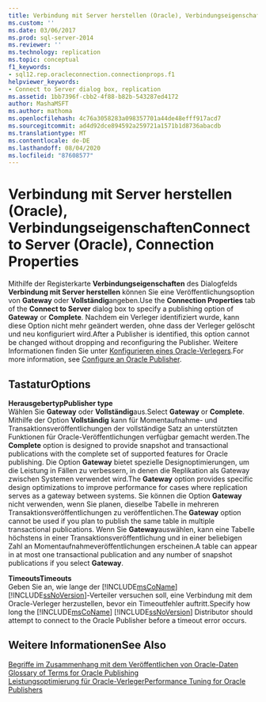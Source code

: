 ```yaml
---
title: Verbindung mit Server herstellen (Oracle), Verbindungseigenschaften | Microsoft-Dokumentation
ms.custom: ''
ms.date: 03/06/2017
ms.prod: sql-server-2014
ms.reviewer: ''
ms.technology: replication
ms.topic: conceptual
f1_keywords:
- sql12.rep.oracleconnection.connectionprops.f1
helpviewer_keywords:
- Connect to Server dialog box, replication
ms.assetid: 1bb7396f-cbb2-4f88-b82b-543287ed4172
author: MashaMSFT
ms.author: mathoma
ms.openlocfilehash: 4c76a3058283a098357701a44de48efff917acd7
ms.sourcegitcommit: ad4d92dce894592a259721a1571b1d8736abacdb
ms.translationtype: MT
ms.contentlocale: de-DE
ms.lasthandoff: 08/04/2020
ms.locfileid: "87608577"
---
```

# <a name="connect-to-server-oracle-connection-properties"></a><span data-ttu-id="3961d-102">Verbindung mit Server herstellen (Oracle), Verbindungseigenschaften</span><span class="sxs-lookup"><span data-stu-id="3961d-102">Connect to Server (Oracle), Connection Properties</span></span>
  <span data-ttu-id="3961d-103">Mithilfe der Registerkarte **Verbindungseigenschaften** des Dialogfelds **Verbindung mit Server herstellen** können Sie eine Veröffentlichungsoption von **Gateway** oder **Vollständig**angeben.</span><span class="sxs-lookup"><span data-stu-id="3961d-103">Use the **Connection Properties** tab of the **Connect to Server** dialog box to specify a publishing option of **Gateway** or **Complete**.</span></span> <span data-ttu-id="3961d-104">Nachdem ein Verleger identifiziert wurde, kann diese Option nicht mehr geändert werden, ohne dass der Verleger gelöscht und neu konfiguriert wird.</span><span class="sxs-lookup"><span data-stu-id="3961d-104">After a Publisher is identified, this option cannot be changed without dropping and reconfiguring the Publisher.</span></span> <span data-ttu-id="3961d-105">Weitere Informationen finden Sie unter [Konfigurieren eines Oracle-Verlegers](non-sql/configure-an-oracle-publisher.md).</span><span class="sxs-lookup"><span data-stu-id="3961d-105">For more information, see [Configure an Oracle Publisher](non-sql/configure-an-oracle-publisher.md).</span></span>  
  
## <a name="options"></a><span data-ttu-id="3961d-106">Tastatur</span><span class="sxs-lookup"><span data-stu-id="3961d-106">Options</span></span>  
 <span data-ttu-id="3961d-107">**Herausgebertyp**</span><span class="sxs-lookup"><span data-stu-id="3961d-107">**Publisher type**</span></span>  
 <span data-ttu-id="3961d-108">Wählen Sie **Gateway** oder **Vollständig**aus.</span><span class="sxs-lookup"><span data-stu-id="3961d-108">Select **Gateway** or **Complete**.</span></span> <span data-ttu-id="3961d-109">Mithilfe der Option **Vollständig** kann für Momentaufnahme- und Transaktionsveröffentlichungen der vollständige Satz an unterstützten Funktionen für Oracle-Veröffentlichungen verfügbar gemacht werden.</span><span class="sxs-lookup"><span data-stu-id="3961d-109">The **Complete** option is designed to provide snapshot and transactional publications with the complete set of supported features for Oracle publishing.</span></span> <span data-ttu-id="3961d-110">Die Option **Gateway** bietet spezielle Designoptimierungen, um die Leistung in Fällen zu verbessern, in denen die Replikation als Gateway zwischen Systemen verwendet wird.</span><span class="sxs-lookup"><span data-stu-id="3961d-110">The **Gateway** option provides specific design optimizations to improve performance for cases where replication serves as a gateway between systems.</span></span> <span data-ttu-id="3961d-111">Sie können die Option **Gateway** nicht verwenden, wenn Sie planen, dieselbe Tabelle in mehreren Transaktionsveröffentlichungen zu veröffentlichen.</span><span class="sxs-lookup"><span data-stu-id="3961d-111">The **Gateway** option cannot be used if you plan to publish the same table in multiple transactional publications.</span></span> <span data-ttu-id="3961d-112">Wenn Sie **Gateway**auswählen, kann eine Tabelle höchstens in einer Transaktionsveröffentlichung und in einer beliebigen Zahl an Momentaufnahmeveröffentlichungen erscheinen.</span><span class="sxs-lookup"><span data-stu-id="3961d-112">A table can appear in at most one transactional publication and any number of snapshot publications if you select **Gateway**.</span></span>  
  
 <span data-ttu-id="3961d-113">**Timeouts**</span><span class="sxs-lookup"><span data-stu-id="3961d-113">**Timeouts**</span></span>  
 <span data-ttu-id="3961d-114">Geben Sie an, wie lange der [!INCLUDE[msCoName](../../includes/msconame-md.md)] [!INCLUDE[ssNoVersion](../../includes/ssnoversion-md.md)]-Verteiler versuchen soll, eine Verbindung mit dem Oracle-Verleger herzustellen, bevor ein Timeoutfehler auftritt.</span><span class="sxs-lookup"><span data-stu-id="3961d-114">Specify how long the [!INCLUDE[msCoName](../../includes/msconame-md.md)] [!INCLUDE[ssNoVersion](../../includes/ssnoversion-md.md)] Distributor should attempt to connect to the Oracle Publisher before a timeout error occurs.</span></span>  
  
## <a name="see-also"></a><span data-ttu-id="3961d-115">Weitere Informationen</span><span class="sxs-lookup"><span data-stu-id="3961d-115">See Also</span></span>  
 <span data-ttu-id="3961d-116">[Begriffe im Zusammenhang mit dem Veröffentlichen von Oracle-Daten](non-sql/glossary-of-terms-for-oracle-publishing.md) </span><span class="sxs-lookup"><span data-stu-id="3961d-116">[Glossary of Terms for Oracle Publishing](non-sql/glossary-of-terms-for-oracle-publishing.md) </span></span>  
 [<span data-ttu-id="3961d-117">Leistungsoptimierung für Oracle-Verleger</span><span class="sxs-lookup"><span data-stu-id="3961d-117">Performance Tuning for Oracle Publishers</span></span>](non-sql/performance-tuning-for-oracle-publishers.md)  
  
  

